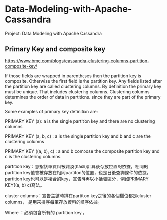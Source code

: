 # Data-Modeling-with-Apache-Cassandra
Project: Data Modeling with Apache Cassandra
## Primary Key and composite key
https://www.bmc.com/blogs/cassandra-clustering-columns-partition-composite-key/

If those fields are wrapped in parentheses then the partition key is composite. Otherwise the first field is the partition key. Any fields listed after the partition key are called clustering columns. By definition the primary key must be unique. That includes clustering columns. Clustering columns determines the order of data in partitions. since they are part of the primary key. 

Some examples of primary key definition are:

PRIMARY KEY (a): a is the single partition key and there are no clustering columns

PRIMARY KEY (a, b, c) : a is the single partition key and b and c are the clustering columns

PRIMARY KEY ((a, b), c) : a and b compose the composite partition key and c is the clustering columns.


partition key：意指該筆資料被雜湊(hash)計算後存放位置的依據，相同的partition key值會被存放在相同partiton的位置，也是日後查詢條件的依據。
               partition key也可以是複合的key，宣告時再以小括弧區分，例如PRIMARY KEY((a, b) c)寫法。

cluster columns：宣告主鍵時排在partition key之後的各個欄位都是cluster columns，
                 是用來排序每筆存放資料的順序依據。

Where ：必須包含所有的 partition key 。
